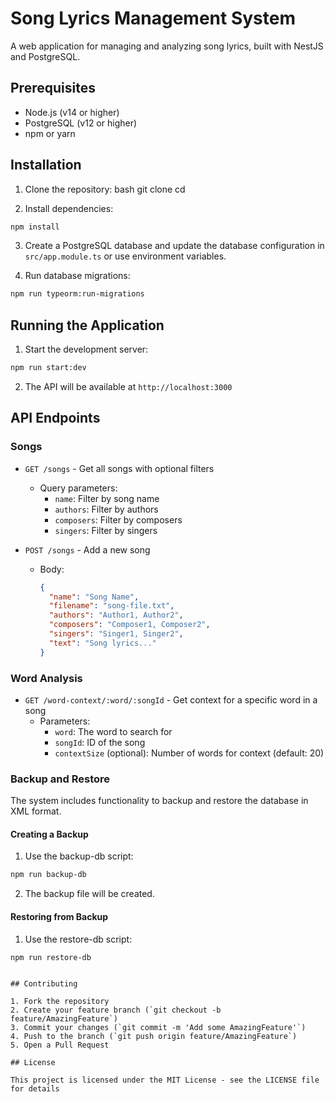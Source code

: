 # Song Lyrics Management System

A web application for managing and analyzing song lyrics, built with NestJS and PostgreSQL.

## Prerequisites

- Node.js (v14 or higher)
- PostgreSQL (v12 or higher)
- npm or yarn

## Installation

1. Clone the repository:
bash
git clone <repository-url>
cd <project-directory>

2. Install dependencies:
```bash
npm install
```

3. Create a PostgreSQL database and update the database configuration in `src/app.module.ts` or use environment variables.

4. Run database migrations:
```bash
npm run typeorm:run-migrations
```

## Running the Application

1. Start the development server:
```bash
npm run start:dev
```

2. The API will be available at `http://localhost:3000`

## API Endpoints

### Songs

- `GET /songs` - Get all songs with optional filters
  - Query parameters:
    - `name`: Filter by song name
    - `authors`: Filter by authors
    - `composers`: Filter by composers
    - `singers`: Filter by singers

- `POST /songs` - Add a new song
  - Body: 
    ```json
    {
      "name": "Song Name",
      "filename": "song-file.txt",
      "authors": "Author1, Author2",
      "composers": "Composer1, Composer2",
      "singers": "Singer1, Singer2",
      "text": "Song lyrics..."
    }
    ```

### Word Analysis

- `GET /word-context/:word/:songId` - Get context for a specific word in a song
  - Parameters:
    - `word`: The word to search for
    - `songId`: ID of the song
    - `contextSize` (optional): Number of words for context (default: 20)

### Backup and Restore

The system includes functionality to backup and restore the database in XML format.

#### Creating a Backup

1. Use the backup-db script:
```bash
npm run backup-db
```

2. The backup file will be created.

#### Restoring from Backup

1. Use the restore-db script:
```bash
npm run restore-db
```

```

## Contributing

1. Fork the repository
2. Create your feature branch (`git checkout -b feature/AmazingFeature`)
3. Commit your changes (`git commit -m 'Add some AmazingFeature'`)
4. Push to the branch (`git push origin feature/AmazingFeature`)
5. Open a Pull Request

## License

This project is licensed under the MIT License - see the LICENSE file for details